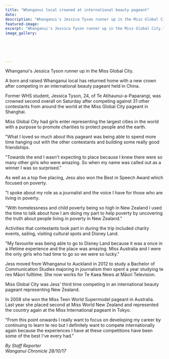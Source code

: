 ```yaml
---
title: "Whanganui local crowned at international beauty pageant"
date: 
description: "Whanganui's Jessica Tyson runner up in the Miss Global City..."
featured-image: 
excerpt: "Whanganui's Jessica Tyson runner up in the Miss Global City."
image_gallery:
	
	
	
	
	
---
```


<p><span>Whanganui's Jessica Tyson runner up in the Miss Global City.</span></p>
<p class="element element-paragraph">A born and raised Whanganui local has returned home with a new crown after competing in an international beauty pageant held in China.</p>
<p class="element element-paragraph">Former WHS student, Jessica Tyson, 24, of Te Atihaunui-a-Paparangi, was crowned second overall on Saturday after competing against 31 other contestants from around the world at the Miss Global City pageant in Shanghai.</p>
<p class="element element-paragraph">Miss Global City had girls enter representing the largest cities in the world with a purpose to promote charities to protect people and the earth.</p>
<p class="element element-paragraph">"What I loved so much about this pageant was being able to spend more time hanging out with the other contestants and building some really good friendships.</p>
<p class="element element-paragraph">"Towards the end I wasn't expecting to place because I knew there were so many other girls who were amazing. So when my name was called out as a winner I was so surprised."</p>
<p class="element element-paragraph">As well as a top five placing, Jess also won the Best in Speech Award which focused on poverty.</p>
<p class="element element-paragraph">"I spoke about my role as a journalist and the voice I have for those who are living in poverty.</p>
<p class="element element-paragraph">"With homelessness and child poverty being so high in New Zealand I used the time to talk about how I am doing my part to help poverty by uncovering the truth about people living in poverty in New Zealand."</p>
<p class="element element-paragraph">Activities that contestants took part in during the trip included charity events, sailing, visiting cultural spots and Disney Land.</p>
<p class="element element-paragraph">"My favourite was being able to go to Disney Land because it was a once in a lifetime experience and the place was amazing. Miss Australia and I were the only girls who had time to go so we were so lucky."</p>
<p class="element element-paragraph">Jess moved from Whanganui to Auckland in 2012 to study a Bachelor of Communication Studies majoring in journalism then spent a year studying te reo Māori fulltime. She now works for Te Kaea News at Māori Television.</p>
<p class="element element-paragraph">Miss Global City was Jess' third time competing in an international beauty pageant representing New Zealand.</p>
<p class="element element-paragraph">In 2008 she won the Miss Teen World Supermodel pageant in Australia. Last year she placed second at Miss World New Zealand and represented the country again at the Miss International pageant in Tokyo.</p>
<p class="element element-paragraph">"From this point onwards I really want to focus on developing my career by continuing to learn te reo but I definitely want to compete internationally again because the experiences I have at these competitions have been some of the best I've every had."</p>
<p><em>By Staff Reporter<br />Wanganui Chronicle 28/10/17</em></p>

